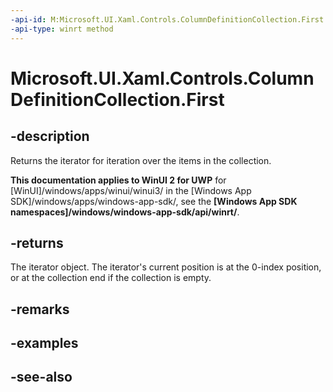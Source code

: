 ```yaml
---
-api-id: M:Microsoft.UI.Xaml.Controls.ColumnDefinitionCollection.First
-api-type: winrt method
---
```


<!-- Method syntax
public Windows.Foundation.Collections.IIterator<Windows.UI.Xaml.Controls.ColumnDefinition> First()
-->

# Microsoft.UI.Xaml.Controls.ColumnDefinitionCollection.First

## -description
Returns the iterator for iteration over the items in the collection.

**This documentation applies to WinUI 2 for UWP** for [WinUI]/windows/apps/winui/winui3/ in the [Windows App SDK]/windows/apps/windows-app-sdk/, see the **[Windows App SDK namespaces]/windows/windows-app-sdk/api/winrt/**.

## -returns
The iterator object. The iterator's current position is at the 0-index position, or at the collection end if the collection is empty.

## -remarks

## -examples

## -see-also
